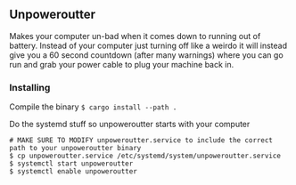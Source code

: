 Unpoweroutter
---
Makes your computer un-bad when it comes down to running out of battery. Instead of your computer just turning off like a weirdo it will instead give you a 60 second countdown (after many warnings) where you can go run and grab your power cable to plug your machine back in.

### Installing

Compile the binary
`$ cargo install --path .`

Do the systemd stuff so unpoweroutter starts with your computer
```
# MAKE SURE TO MODIFY unpoweroutter.service to include the correct path to your unpoweroutter binary
$ cp unpoweroutter.service /etc/systemd/system/unpoweroutter.service
$ systemctl start unpoweroutter
$ systemctl enable unpoweroutter
```
